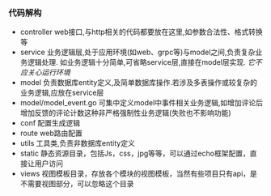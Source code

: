 ### 代码解构

- controller web接口,与http相关的代码都要放在这里,如参数合法性、格式转换等
- service 业务逻辑层,处于应用环境(如web、grpc等)与model之间,负责复杂业务逻辑处理. 如业务逻辑十分简单,可省略service层,直接在model层实现. *它不应关心运行环境*
- model 负责数据库entity定义,及简单数据库操作.若涉及多表操作或较复杂的业务逻辑,应放在service层
- model/model_event.go 可集中定义model中事件相关业务逻辑,如增加评论后增加反馈的评论计数这种非严格强制性业务逻辑(失败也不影响功能)
- conf 配置生成逻辑
- route web路由配置
- utils 工具类,负责非数据库entity定义
- static 静态资源目录，包括Js，css，jpg等等，可以通过echo框架配置，直接让用户访问
- views 视图模板目录，存放各个模块的视图模板，当然有些项目只有api，是不需要视图部分，可以忽略这个目录
